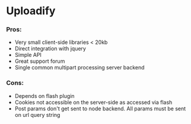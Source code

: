 # Uploadify

### Pros:

* Very small client-side libraries < 20kb
* Direct integration with jquery
* Simple API
* Great support forum
* Single common multipart processing server backend

### Cons:

* Depends on flash plugin
* Cookies not accessible on the server-side as accessed via flash
* Post params don't get sent to node backend. All params must be sent on url query string
